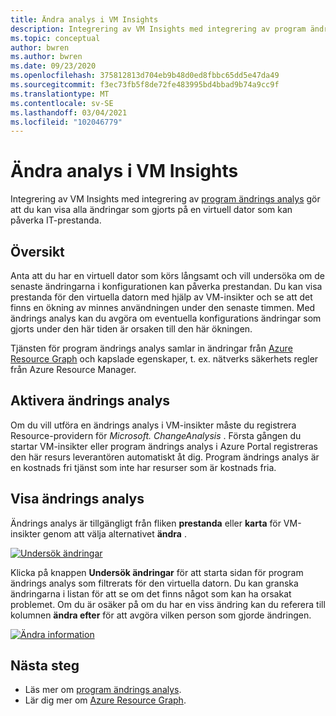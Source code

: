 ```yaml
---
title: Ändra analys i VM Insights
description: Integrering av VM Insights med integrering av program ändrings analys gör att du kan visa alla ändringar som gjorts på en virtuell dator som kan påverka IT-prestanda.
ms.topic: conceptual
author: bwren
ms.author: bwren
ms.date: 09/23/2020
ms.openlocfilehash: 375812813d704eb9b48d0ed8fbbc65dd5e47da49
ms.sourcegitcommit: f3ec73fb5f8de72fe483995bd4bbad9b74a9cc9f
ms.translationtype: MT
ms.contentlocale: sv-SE
ms.lasthandoff: 03/04/2021
ms.locfileid: "102046779"
---
```

# <a name="change-analysis-in-vm-insights"></a>Ändra analys i VM Insights
Integrering av VM Insights med integrering av [program ändrings analys](../app/change-analysis.md) gör att du kan visa alla ändringar som gjorts på en virtuell dator som kan påverka IT-prestanda.

## <a name="overview"></a>Översikt
Anta att du har en virtuell dator som körs långsamt och vill undersöka om de senaste ändringarna i konfigurationen kan påverka prestandan. Du kan visa prestanda för den virtuella datorn med hjälp av VM-insikter och se att det finns en ökning av minnes användningen under den senaste timmen. Med ändrings analys kan du avgöra om eventuella konfigurations ändringar som gjorts under den här tiden är orsaken till den här ökningen.

Tjänsten för program ändrings analys samlar in ändringar från [Azure Resource Graph](../../governance/resource-graph/how-to/get-resource-changes.md) och kapslade egenskaper, t. ex. nätverks säkerhets regler från Azure Resource Manager. 

## <a name="enabling-change-analysis"></a>Aktivera ändrings analys
Om du vill utföra en ändrings analys i VM-insikter måste du registrera Resource-providern för *Microsoft. ChangeAnalysis* . Första gången du startar VM-insikter eller program ändrings analys i Azure Portal registreras den här resurs leverantören automatiskt åt dig. Program ändrings analys är en kostnads fri tjänst som inte har resurser som är kostnads fria.

## <a name="view-change-analysis"></a>Visa ändrings analys
Ändrings analys är tillgängligt från fliken **prestanda** eller **karta** för VM-insikter genom att välja alternativet **ändra** . 

[![Undersök ändringar](media/vminsights-change-analysis/investigate-changes-screenshot.png)](media/vminsights-change-analysis/investigate-changes-screenshot-zoom.png#lightbox)


Klicka på knappen **Undersök ändringar** för att starta sidan för program ändrings analys som filtrerats för den virtuella datorn. Du kan granska ändringarna i listan för att se om det finns något som kan ha orsakat problemet. Om du är osäker på om du har en viss ändring kan du referera till kolumnen **ändra efter** för att avgöra vilken person som gjorde ändringen.

[![Ändra information](media/vminsights-change-analysis/change-details-screenshot.png)](media/vminsights-change-analysis/change-details-screenshot.png#lightbox)

## <a name="next-steps"></a>Nästa steg
- Läs mer om [program ändrings analys](../app/change-analysis.md).
- Lär dig mer om [Azure Resource Graph](../../governance/resource-graph/how-to/get-resource-changes.md). 

